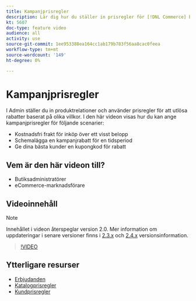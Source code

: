 ```yaml
---
title: Kampanjprisregler
description: Lär dig hur du ställer in prisregler för [!DNL Commerce] butikskampanjer för tre vanliga scenarier.
kt: 5607
doc-type: feature video
audience: all
activity: use
source-git-commit: 1ee953388ea164cc1ab179b783f56aa8cac0feea
workflow-type: tm+mt
source-wordcount: '149'
ht-degree: 0%

---
```



# Kampanjprisregler

I Admin ställer du in produktrelationer och använder prisregler för att utlösa rabatter baserat på olika villkor. I den här videon visas hur du kan ange kampanjprisregler för följande scenarier:

- Kostnadsfri frakt för inköp över ett visst belopp
- Schemalägga en kampanjrabatt för en tidsperiod
- Ge dina bästa kunder en kupongkod för rabatt

## Vem är den här videon till?

- Butiksadministratörer
- eCommerce-marknadsförare

## Videoinnehåll

>[!NOTE]
>
>Innehållet i videon återspeglar version 2.0. Mer information om uppdateringar i senare versioner finns i [2.3.x](https://devdocs.magento.com/guides/v2.3/release-notes/bk-release-notes.html) och [2.4.x](https://devdocs.magento.com/guides/v2.4/release-notes/bk-release-notes.html) versionsinformation.

>[!VIDEO](https://video.tv.adobe.com/v/35773?quality=12&learn=on)

## Ytterligare resurser

- [Erbjudanden](https://docs.magento.com/user-guide/marketing/promotions.html)
- [Katalogprisregler](https://docs.magento.com/user-guide/marketing/price-rules-catalog.html)
- [Kundprisregler](https://docs.magento.com/user-guide/marketing/price-rules-cart.html)

